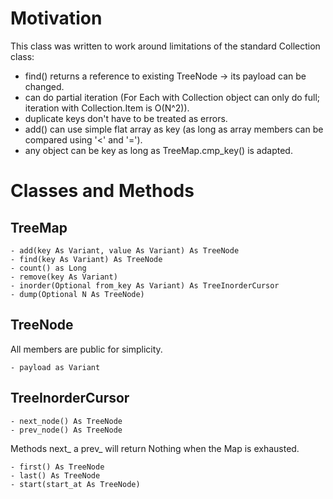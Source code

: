 
# Motivation

This class was written to work around limitations of the standard Collection class:

- find() returns a reference to existing TreeNode -> its payload can be changed.
- can do partial iteration (For Each with Collection object can only do full; iteration with Collection.Item is O(N^2)).
- duplicate keys don't have to be treated as errors.
- add() can use simple flat array as key (as long as array members can be compared using '<' and '=').
- any object can be key as long as TreeMap.cmp_key() is adapted.

# Classes and Methods

## TreeMap
	- add(key As Variant, value As Variant) As TreeNode
	- find(key As Variant) As TreeNode
	- count() as Long
	- remove(key As Variant)
	- inorder(Optional from_key As Variant) As TreeInorderCursor
	- dump(Optional N As TreeNode)

## TreeNode

All members are public for simplicity.

	- payload as Variant

## TreeInorderCursor
	- next_node() As TreeNode
	- prev_node() As TreeNode

Methods next_ a prev_ will return Nothing when the Map is exhausted.

	- first() As TreeNode
	- last() As TreeNode
	- start(start_at As TreeNode)
